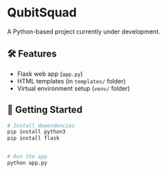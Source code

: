 # QubitSquad

A Python-based project currently under development.

## 🛠 Features
- Flask web app (`app.py`)
- HTML templates (in `templates/` folder)
- Virtual environment setup (`venv/` folder)

## 🚀 Getting Started

```bash
# Install dependencies
pip install python3
pip install flask


# Run the app
python app.py
